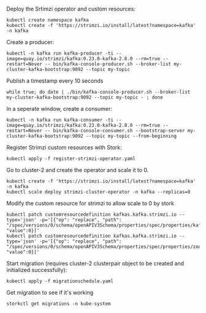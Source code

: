 Deploy the Srtimzi operator and custom resources:
```
kubectl create namespace kafka
kubectl create -f 'https://strimzi.io/install/latest?namespace=kafka' -n kafka
```
Create a producer:
```
kubectl -n kafka run kafka-producer -ti --image=quay.io/strimzi/kafka:0.23.0-kafka-2.8.0 --rm=true --restart=Never -- bin/kafka-console-producer.sh --broker-list my-cluster-kafka-bootstrap:9092 --topic my-topic
```

Publish a timestamp every 10 seconds
```
while true; do date | ./bin/kafka-console-producer.sh --broker-list my-cluster-kafka-bootstrap:9092 --topic my-topic - ; done
```

In a seperate window, create a consumer:
```
kubectl -n kafka run kafka-consumer -ti --image=quay.io/strimzi/kafka:0.23.0-kafka-2.8.0 --rm=true --restart=Never -- bin/kafka-console-consumer.sh --bootstrap-server my-cluster-kafka-bootstrap:9092 --topic my-topic --from-beginning
```

Register Strimzi custom resources with Stork:
```
kubectl apply -f register-strimzi-operator.yaml
```
Go to cluster-2 and create the operator and scale it to 0. 
```
kubectl create -f 'https://strimzi.io/install/latest?namespace=kafka' -n kafka
kubectl scale deploy strimzi-cluster-operator -n kafka --replicas=0
```

Modify the custom resource for strimzi to allow scale to 0 by stork
```
kubectl patch customresourcedefinition kafkas.kafka.strimzi.io --type='json' -p='[{"op": "replace", "path": "/spec/versions/0/schema/openAPIV3Schema/properties/spec/properties/kafka/properties/replicas/minimum", "value":0}]'
kubectl patch customresourcedefinition kafkas.kafka.strimzi.io --type='json' -p='[{"op": "replace", "path": "/spec/versions/0/schema/openAPIV3Schema/properties/spec/properties/zookeeper/properties/replicas/minimum", "value":0}]'
```
Start migration (requires cluster-2 clusterpair object to be created and initialized successfully):
```
kubectl apply -f migrationschedule.yaml
```

Get migration to see if it's working
```
storkctl get migrations -n kube-system
```
